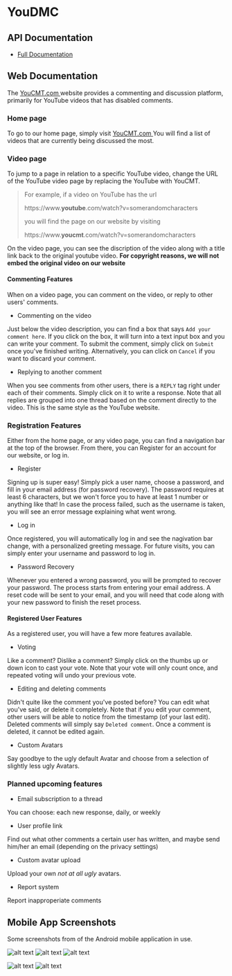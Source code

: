 # YouDMC

## API Documentation
 - <a href =https://documenter.getpostman.com/view/4873592/RWaHz9i5#5232764e-1980-4654-9031-75e9543f0113> Full Documentation </a>

## Web Documentation
The <a href = https://YouCMT.com> YouCMT.com </a> website provides a commenting and discussion platform, primarily for YouTube videos that has disabled comments.

### Home page
To go to our home page, simply visit <a href = https://YouCMT.com> YouCMT.com </a> You will find a list of videos that are currently being discussed the most.

### Video page
To jump to a page in relation to a specific YouTube video, change the URL of the YouTube video page by replacing the YouTube with YouCMT.
>For example, if a video on YouTube has the url 
>
>  https:<span></span>//ww<span></span>w.<span></span>**youtube**<span></span>.com/watch?v=somerandomcharacters
>
>you will find the page on our website by visiting 
>
>  https:<span></span>//ww<span></span>w.<span></span>**youcmt**<span></span>.com/watch?v=somerandomcharacters

On the video page, you can see the discription of the video along with a title link back to the original youtube video.
**For copyright reasons, we will not embed the original video on our website**

#### Commenting Features
When on a video page, you can comment on the video, or reply to other users' comments.
- Commenting on the video

Just below the video description, you can find a box that says `Add your comment here`. If you click on the box, it will turn into a text input box and you can write your comment. To submit the comment, simply click on `Submit` once you've finished writing. Alternatively, you can click on `Cancel` if you want to discard your comment.
- Replying to another comment

When you see comments from other users, there is a `REPLY` tag right under each of their comments. Simply click on it to write a response. Note that all replies are grouped into one thread based on the comment directly to the video. This is the same style as the YouTube website.

### Registration Features
Either from the home page, or any video page, you can find a navigation bar at the top of the browser. From there, you can Register for an account for our website, or log in.
- Register

Signing up is super easy! Simply pick a user name, choose a password, and fill in your email address (for password recovery). The password requires at least 6 characters, but we won't force you to have at least 1 number or anything like that! In case the process failed, such as the username is taken, you will see an error message explaining what went wrong.
- Log in

Once registered, you will automatically log in and see the nagivation bar change, with a personalized greeting message. For future visits, you can simply enter your username and password to log in.
- Password Recovery

Whenever you entered a wrong password, you will be prompted to recover your password. The process starts from entering your email address. A reset code will be sent to your email, and you will need that code along with your new password to finish the reset process.

#### Registered User Features
As a registered user, you will have a few more features available.
- Voting

Like a comment? Dislike a comment? Simply click on the thumbs up or down icon to cast your vote. Note that your vote will only count once, and repeated voting will undo your previous vote.
- Editing and deleting comments

Didn't quite like the comment you've posted before? You can edit what you've said, or delete it completely. Note that if you edit your comment, other users will be able to notice from the timestamp (of your last edit). Deleted comments will simply say `Deleted comment`. Once a comment is deleted, it cannot be edited again.
- Custom Avatars

Say goodbye to the ugly default Avatar and choose from a selection of slightly less ugly Avatars.

### Planned upcoming features
- Email subscription to a thread

You can choose: each new response, daily, or weekly

- User profile link

Find out what other comments a certain user has written, and maybe send him/her an email (depending on the privacy settings)

- Custom avatar upload

Upload your own *not at all ugly* avatars.

- Report system

Report inapproperiate comments

## Mobile App Screenshots

Some screenshots from of the Android mobile application in use.

![alt text](https://github.com/stanostr/YouDMC/blob/stanostr-readme/App_Screenshots/device-2018-12-15-124242.png?raw=true) ![alt text](https://github.com/stanostr/YouDMC/blob/stanostr-readme/App_Screenshots/device-2018-12-15-124727.png?raw=true) ![alt text](https://github.com/stanostr/YouDMC/blob/stanostr-readme/App_Screenshots/device-2018-12-15-125320.png?raw=true)

![alt text](https://github.com/stanostr/YouDMC/blob/stanostr-readme/App_Screenshots/device-2018-12-15-125441.png?raw=true) ![alt text](https://github.com/stanostr/YouDMC/blob/stanostr-readme/App_Screenshots/device-2018-12-15-125525.png?raw=true)



